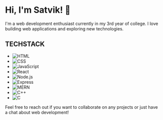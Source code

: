 # Hi, I'm Satvik! 👋

I'm a web development enthusiast currently in my 3rd year of college. I love building web applications and exploring new technologies.

## TECHSTACK 

- ![HTML](https://img.shields.io/badge/-HTML5-E34F26?logo=html5&logoColor=white)
- ![CSS](https://img.shields.io/badge/-CSS3-1572B6?logo=css3&logoColor=white)
- ![JavaScript](https://img.shields.io/badge/-JavaScript-F7DF1E?logo=javascript&logoColor=black)
- ![React](https://img.shields.io/badge/-React-61DAFB?logo=react&logoColor=black)
- ![Node.js](https://img.shields.io/badge/-Node.js-339933?logo=node.js&logoColor=white)
- ![Express](https://img.shields.io/badge/-Express-000000?logo=express&logoColor=white)
- ![MERN](https://img.shields.io/badge/-MERN-61DAFB?logo=react&logoColor=black)
- ![C++](https://img.shields.io/badge/-C++-00599C?logo=c%2B%2B&logoColor=white)
- ![C](https://img.shields.io/badge/-C-A8B9CC?logo=c&logoColor=white)

Feel free to reach out if you want to collaborate on any projects or just have a chat about web development!
